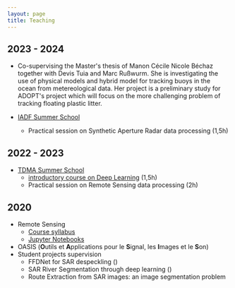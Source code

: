```yaml
---
layout: page
title: Teaching
---
```


## 2023 - 2024
- Co-supervising the Master's thesis of Manon Cécile Nicole Béchaz together with Devis Tuia and Marc Rußwurm. She is investigating the use of physical models and hybrid model for tracking buoys in the ocean from metereological data. Her project is a preliminary study for ADOPT's project which will focus on the more challenging problem of tracking floating plastic litter.    

- [IADF Summer School](https://iadf-school.org/)
  - Practical session on Synthetic Aperture Radar data processing (1,5h)


## 2022 - 2023
- [TDMA Summer School](tdma2023.sciencesconf.org/)
  - [introductory course on Deep Learning](https://tdma2023.sciencesconf.org/data/Cours_Dalsasso.pdf) (1,5h)
  - Practical session on Remote Sensing data processing (2h)

## 2020
- Remote Sensing
  - [Course syllabus](https://mvaisat.wp.imt.fr/)
  - [Jupyter Notebooks](https://perso.telecom-paristech.fr/dalsasso/TPSAR/)
- OASIS (<b>O</b>utils et <b>A</b>pplications pour le <b>S</b>ignal, les <b>I</b>mages et le <b>S</b>on)
- Student projects supervision
  - FFDNet for SAR despeckling (<a href="https://github.com/MathieuRita/MVA_Remote"><i class="fa fa-link"></i></a>)
  - SAR River Segmentation through deep learning (<a href="https://github.com/AyoubOuddah/SAR_River_Segmentation_Pytorch-Unet"><i class="fa fa-link"></i></a>)
  - Route Extraction from SAR images: an image segmentation problem

